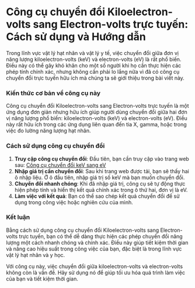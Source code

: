 Công cụ chuyển đổi Kiloelectron-volts sang Electron-volts trực tuyến: Cách sử dụng và Hướng dẫn
===============================================================================================

Trong lĩnh vực vật lý hạt nhân và vật lý y tế, việc chuyển đổi giữa đơn vị năng lượng kiloelectron-volts (keV) và electron-volts (eV) là rất phổ biến. Điều này có thể gây khó khăn cho một số người khi họ cần thực hiện các phép tính chính xác, nhưng không cần phải lo lắng nữa vì đã có công cụ chuyển đổi trực tuyến hữu ích mà chúng ta sẽ giới thiệu trong bài viết này.

### Kiến thức cơ bản về công cụ này

Công cụ chuyển đổi Kiloelectron-volts sang Electron-volts trực tuyến là một ứng dụng đơn giản nhưng hữu ích giúp người dùng chuyển đổi giữa hai đơn vị năng lượng phổ biến: kiloelectron-volts (keV) và electron-volts (eV). Điều này rất hữu ích trong các ứng dụng liên quan đến tia X, gamma, hoặc trong việc đo lường năng lượng hạt nhân.

### Cách sử dụng công cụ chuyển đổi

1. **Truy cập công cụ chuyển đổi**: Đầu tiên, bạn cần truy cập vào trang web sau: [Công cụ chuyển đổi keV sang eV](https://www.onlinecalculatorsfree.com/vi/convert/kiloelectron-volts-to-electron-volts.html)
2. **Nhập giá trị cần chuyển đổi**: Sau khi trang web được tải, bạn sẽ thấy hai ô nhập liệu. Ở ô đầu tiên, nhập giá trị số keV mà bạn muốn chuyển đổi.
3. **Chuyển đổi nhanh chóng**: Khi đã nhập giá trị, công cụ sẽ tự động thực hiện phép tính và hiển thị kết quả chính xác trong ô thứ hai, đơn vị là eV.
4. **Làm việc với kết quả**: Bạn có thể sao chép kết quả chuyển đổi để sử dụng trong công việc hoặc nghiên cứu của mình.

### Kết luận

Bằng cách sử dụng công cụ chuyển đổi Kiloelectron-volts sang Electron-volts trực tuyến, bạn có thể dễ dàng thực hiện các phép chuyển đổi năng lượng một cách nhanh chóng và chính xác. Điều này giúp tiết kiệm thời gian và nâng cao hiệu suất trong công việc của bạn, đặc biệt là trong lĩnh vực vật lý hạt nhân và y học.

Với công cụ này, việc chuyển đổi giữa kiloelectron-volts và electron-volts không còn là vấn đề. Hãy sử dụng nó để giúp tối ưu hóa quá trình làm việc của bạn và tiết kiệm thời gian.